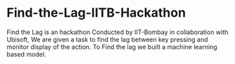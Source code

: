 # Find-the-Lag-IITB-Hackathon
Find the Lag is an hackathon Conducted by IIT-Bombay in collaboration with Ubisoft, We are given a task to find the lag between key pressing and monitor display of the action. To Find the lag we built a machine learning based model.
